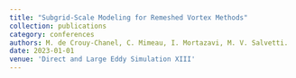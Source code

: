 ```yaml
---
title: "Subgrid-Scale Modeling for Remeshed Vortex Methods"
collection: publications
category: conferences
authors: M. de Crouy-Chanel, C. Mimeau, I. Mortazavi, M. V. Salvetti.
date: 2023-01-01
venue: 'Direct and Large Eddy Simulation XIII'
---
```

